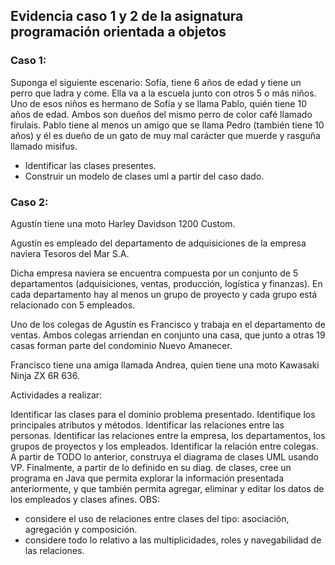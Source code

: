 ## Evidencia caso 1 y 2 de la asignatura programación orientada a objetos

### Caso 1:

Suponga el siguiente escenario:
Sofía, tiene 6 años de edad y tiene un perro que ladra y come. Ella va a la escuela junto con otros 5 o más niños. Uno de esos niños es hermano de Sofía y se llama Pablo, quién tiene 10 años de edad. Ambos son dueños del mismo perro de color café llamado firulais. Pablo tiene al menos un amigo que se llama Pedro (también tiene 10 años) y él es dueño de un gato de muy mal carácter que muerde y rasguña llamado misifus.

- Identificar las clases presentes.
- Construir un modelo de clases uml a partir del caso dado.

### Caso 2:

Agustín tiene una moto Harley Davidson 1200 Custom.

Agustín es empleado del departamento de adquisiciones de la empresa naviera Tesoros del Mar S.A.

Dicha empresa naviera se encuentra compuesta por un conjunto de 5 departamentos (adquisiciones, ventas, producción, logística y finanzas). En cada departamento hay al menos un grupo de proyecto y cada grupo está relacionado con 5 empleados.

Uno de los colegas de Agustín es Francisco y trabaja en el departamento de ventas. Ambos colegas arriendan en conjunto una casa, que junto a otras 19 casas forman parte del condominio Nuevo Amanecer.

Francisco tiene una amiga llamada Andrea, quien tiene una moto Kawasaki Ninja ZX 6R 636.

Actividades a realizar:

Identificar las clases para el dominio problema presentado.
Identifique los principales atributos y métodos.
Identificar las relaciones entre las personas.
Identificar las relaciones entre la empresa, los departamentos, los grupos de proyectos y los empleados.
Identificar la relación entre colegas.
A partir de TODO lo anterior, construya el diagrama de clases UML usando VP.
Finalmente, a partir de lo definido en su diag. de clases, cree un programa en Java que permita explorar la información presentada anteriormente, y que también permita agregar, eliminar y editar los datos de los empleados y clases afines.
OBS:

- considere el uso de relaciones entre clases del tipo: asociación, agregación y composición.
- considere todo lo relativo a las multiplicidades, roles y navegabilidad de las relaciones.